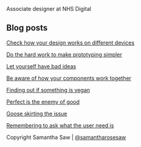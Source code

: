 
<p>Associate designer at NHS Digital</p>

<h2>Blog posts</h2> 

<a href="check-how-your-design-works-on-different-devices.html">Check how your design works on different devices</a>

<a href="do-the-hard-work-to-make-prototyping-simpler.html">Do the hard work to make prototyping simpler</a>

<a href="let-yourself-have-bad-ideas.html">Let yourself have bad ideas</a>

<a href="be-aware-of-how-components-work-together.html">Be aware of how your components work together</a>

<a href="finding-out-if-something-is-vegan.html">Finding out if something is vegan</a>

<a href="perfect-is-the-enemy-of-good.html">Perfect is the enemy of good</a>

<a href="goose-skirting-the-issue.html">Goose skirting the issue</a>

<a href="remembering-to-ask-what-the-user-need-is.html">Remembering to ask what the user need is</a>

<nav class="pagination">
    </nav>
    
<p>
Copyright Samantha Saw
|
<a href="https://twitter.com/samantharosesaw/">@samantharosesaw</a>
</p>
